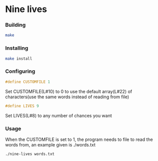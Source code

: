 # Nine lives

### Building
```sh
make
```


### Installing
```sh
make install
```

### Configuring

```c
#define CUSTOMFILE 1
```
Set CUSTOMFILE(L#10) to 0 to use the default array(L#22) of characters(use the same words instead of reading from file)


```c
#define LIVES 9
```
Set LIVES(L#8) to any number of chances you want

### Usage
When the CUSTOMFILE is set to 1, the program needs to file to read the words from, an example given is ./words.txt 
```
./nine-lives words.txt
```

